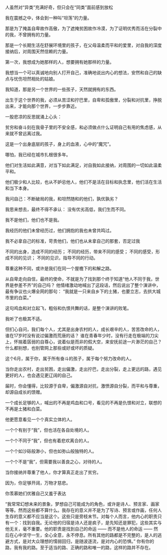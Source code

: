人虽然对“异类”充满好奇，但只会在“同类”面前感到放松

我在震撼之中，体会到一种叫“坦荡”的力量。

那是为了掩盖自卑故作高傲，为了遮掩贫困故作冷漠，为了证明优秀而活在分裂中的我，不曾拥有的力量。

那是一个长期生活在舒展环境里的孩子，在父母温柔而平和的爱里，对自我的深度接纳后，对周围天然信赖的力量。

第一次，我想成为她那样的人，想要拥有她那样的力量。

我想当一个可以真诚地向别人打开自己，准确地说出内心的想法，安然和自己的缺点与忧伤坦然相处的姑娘。

我知道，那是另一个世界的一些孩子，天然就拥有的东西。

出生于这个世界的我，必须从苦涩和拧巴里，自卑和孤傲里，分裂和对抗里，挣脱出来，才能向那个世界，一步步靠近。

一股悲凉的反思就涌上心头：

贫穷和奋斗刻在我骨子里的不安全感，和必须做点什么证明自己有用的焦虑感，从来就不曾远离过我。

这是一个出身底层的孩子，身上的血液，心中的“魔咒”。

哪怕，我已经在城市扎根很多年。

他们对生活如此满意，对当下如此满足，对自我如此接纳，对周围的一切如此温柔平和。

他们极少和人比较，也从不妒忌他人，他们不是活在目标和执念里，他们活在生活和当下本身。

我问自己：不断破局的我，和坦然随和的他们，孰优孰劣？

我思来想去，最终不得不承认：
没有优劣高低，我们生而不同。

我不是他们，他们也不是我。

我经历的他们未曾经历过，他们拥抱的我也未曾共鸣过。

我不必拿自己的标准，苛责他们，他们也从未拿自己的那套，否定过我


不同的出身，造成不同的经历；
不同的经历，带来不同的感受；
不同的感受，形成不同的见识；
不同的见识，指导不同的行动。

尊重这种不同，或许是我们在同一个屋檐下的和解之路。

从自卑走向自信，最终的使命，不就是为了找到那个终于知道“他人不同于我，世界是参差不齐”的自己吗？
他情绪激动地喊出了这段话，然后说出了整个演讲中，最有争议也火爆全网的那句：
“我就是一只来自乡下的土猪，也要立志，去拱大城市里的白菜。”

这句鸡血和对立起飞，粗俗和仇恨共舞的话，是整个演讲的败笔。

我听了也极其不适。

但扪心自问，我们每个人，尤其是出身农村的人，成长艰辛的人，苦苦改命的人，谁在17岁时没有说过偏激而荒唐的话？
谁在青春年少时，没有行走在极端的刀尖上，怀揣着孱弱的自尊心，说着似是而非的假大空，来安抚前途一片渺茫的自己？
什么都别想，也别管网上那些或好或坏的质疑。

这个6月，属于你，属于所有奋斗的孩子，属于每个努力改命的人。

当你走出农村，走出贫困，走出偏激，走出拧巴，走出分裂，走上更远的路，遇见更好的人，也会遇见更辽阔的自己。

届时，你会懂得，比较源于自卑，偏激源自对抗，激愤源自分裂，而平和与尊重，却源自成长的馈赠。

一个成长足够的人，喊出的不再是鸡血和口号，看见的不再是仇恨和对立，联想的不再是土猪和白菜。

他更愿意看见一个个真实立体的人。

一个个有别于“我”，但也活在各自处境的人。

一个个不同于“我”，但也有着悲欢离合的人。

一个个如沙砾般渺小，但也如弥山般独特的人。

一个个不是“我”，但需要我以善良之心，对待的人。

当你接纳并尊重了他人，你才算真正走出了贫穷。

因为，你足够开阔，万物才慈悲。



你羡慕她们优雅自己又羞于表达

“我常常幻想未来的景象，梦想自己可能成为的角色，或许是诗人、预言家、画家等等。然而这些都不算什么。我存在的意义并不是为了写诗、预言或作画，任何人生存的意义都不应当是这个。这些只是旁枝末节。对每个人而言，他内心的职责只有一个：找到自我。无论他的归宿是诗人还是疯子，是先知还是罪犯，这些其实与他无关，毫不重要。他的职责是找到自己的命运 —— 而不是他人的命运 —— 然后在心中坚守一生，全心全意，永不停息。所有其他的路都是不完整的，是人的逃避方式，是对大众理想的懦弱回归，是随波逐流，是对内心的恐惧。”
你有你的路，我有我的路。至于适当的路、正确的路和唯一的路，这样的路并不存在。
